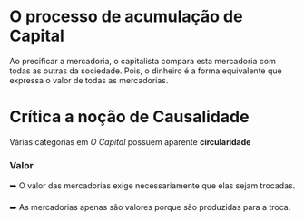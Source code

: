 # O processo de acumulação de Capital

Ao precificar a mercadoria, o capitalista compara esta mercadoria com todas as outras da sociedade. Pois, o dinheiro é a forma equivalente que
expressa o valor de todas as mercadorias.

# Crítica a noção de Causalidade

Várias categorias em _O Capital_ possuem aparente **circularidade**

### Valor

:arrow_right: O valor das mercadorias exige necessariamente que elas sejam trocadas.

:arrow_right: As mercadorias apenas são valores porque são produzidas para a troca.
